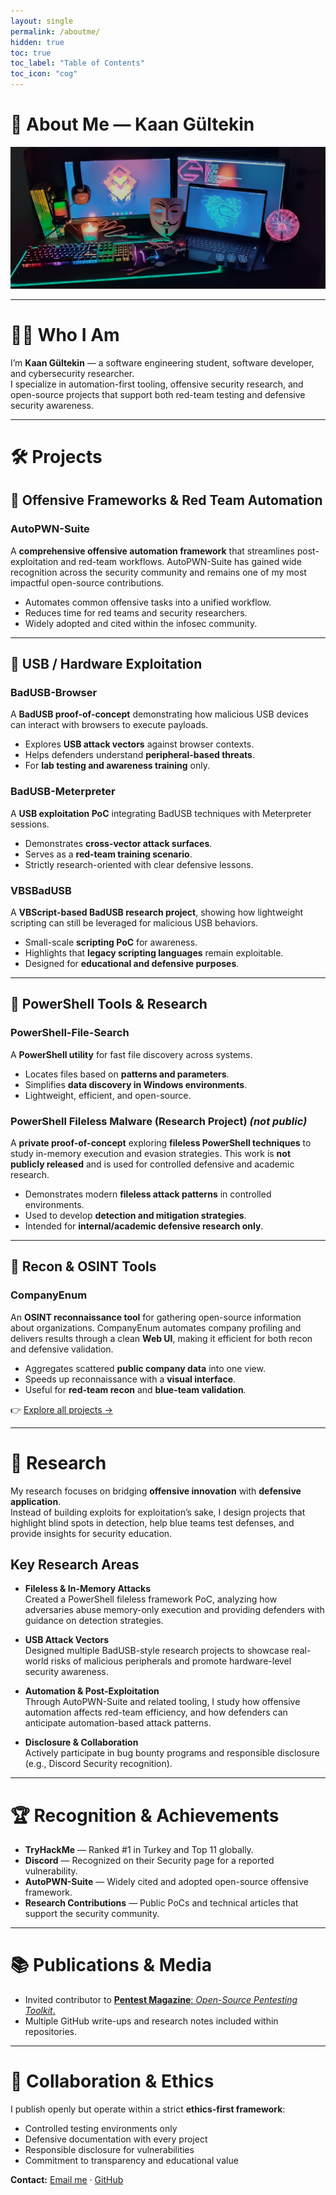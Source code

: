 ```yaml
---
layout: single
permalink: /aboutme/
hidden: true
toc: true
toc_label: "Table of Contents"
toc_icon: "cog"
---
```


# 👋 About Me — Kaan Gültekin

![Profile Banner](/assets//images/splash-banner.png)

---

# 🧑‍💻 Who I Am

I’m **Kaan Gültekin** — a software engineering student, software developer, and cybersecurity researcher.  
I specialize in automation-first tooling, offensive security research, and open-source projects that support both red-team testing and defensive security awareness.

---

# 🛠 Projects

## 🔹 Offensive Frameworks & Red Team Automation
### **AutoPWN-Suite**  
  A **comprehensive offensive automation framework** that streamlines post-exploitation and red-team workflows. AutoPWN-Suite has gained wide recognition across the security community and remains one of my most impactful open-source contributions.  
  - Automates common offensive tasks into a unified workflow.  
  - Reduces time for red teams and security researchers.  
  - Widely adopted and cited within the infosec community.

---

## 🔹 USB / Hardware Exploitation
### **BadUSB-Browser**  
  A **BadUSB proof-of-concept** demonstrating how malicious USB devices can interact with browsers to execute payloads.  
  - Explores **USB attack vectors** against browser contexts.  
  - Helps defenders understand **peripheral-based threats**.  
  - For **lab testing and awareness training** only.

### **BadUSB-Meterpreter**  
  A **USB exploitation PoC** integrating BadUSB techniques with Meterpreter sessions.  
  - Demonstrates **cross-vector attack surfaces**.  
  - Serves as a **red-team training scenario**.  
  - Strictly research-oriented with clear defensive lessons.

### **VBSBadUSB**  
  A **VBScript-based BadUSB research project**, showing how lightweight scripting can still be leveraged for malicious USB behaviors.  
  - Small-scale **scripting PoC** for awareness.  
  - Highlights that **legacy scripting languages** remain exploitable.  
  - Designed for **educational and defensive purposes**.

---

## 🔹 PowerShell Tools & Research
### **PowerShell-File-Search**  
  A **PowerShell utility** for fast file discovery across systems.  
  - Locates files based on **patterns and parameters**.  
  - Simplifies **data discovery in Windows environments**.  
  - Lightweight, efficient, and open-source.

### **PowerShell Fileless Malware (Research Project)** *(not public)*  
  A **private proof-of-concept** exploring **fileless PowerShell techniques** to study in-memory execution and evasion strategies. This work is **not publicly released** and is used for controlled defensive and academic research.  
  - Demonstrates modern **fileless attack patterns** in controlled environments.  
  - Used to develop **detection and mitigation strategies**.  
  - Intended for **internal/academic defensive research only**.

---

## 🔹 Recon & OSINT Tools
### **CompanyEnum**  
  An **OSINT reconnaissance tool** for gathering open-source information about organizations. CompanyEnum automates company profiling and delivers results through a clean **Web UI**, making it efficient for both recon and defensive validation.  
  - Aggregates scattered **public company data** into one view.  
  - Speeds up reconnaissance with a **visual interface**.  
  - Useful for **red-team recon** and **blue-team validation**.

👉 [Explore all projects →](/projects/)

---

# 🔬 Research

My research focuses on bridging **offensive innovation** with **defensive application**.  
Instead of building exploits for exploitation’s sake, I design projects that highlight blind spots in detection, help blue teams test defenses, and provide insights for security education.

## Key Research Areas
- **Fileless & In-Memory Attacks**  
  Created a  PowerShell fileless framework PoC, analyzing how adversaries abuse memory-only execution and providing defenders with guidance on detection strategies.  

- **USB Attack Vectors**  
  Designed multiple BadUSB-style research projects to showcase real-world risks of malicious peripherals and promote hardware-level security awareness.  

- **Automation & Post-Exploitation**  
  Through AutoPWN-Suite and related tooling, I study how offensive automation affects red-team efficiency, and how defenders can anticipate automation-based attack patterns.  

- **Disclosure & Collaboration**  
  Actively participate in bug bounty programs and responsible disclosure (e.g., Discord Security recognition).  

---

# 🏆 Recognition & Achievements

- **TryHackMe** — Ranked #1 in Turkey and Top 11 globally.  
- **Discord** — Recognized on their Security page for a reported vulnerability.  
- **AutoPWN-Suite** — Widely cited and adopted open-source offensive framework.  
- **Research Contributions** — Public PoCs and technical articles that support the security community.  

---

# 📚 Publications & Media

- Invited contributor to [**Pentest Magazine**: *Open-Source Pentesting Toolkit*.](https://pentestmag.com/download/pentest-open-source-pentesting-toolkit/)  
- Multiple GitHub write-ups and research notes included within repositories.  

---

# 🤝 Collaboration & Ethics

I publish openly but operate within a strict **ethics-first framework**:  
- Controlled testing environments only  
- Defensive documentation with every project  
- Responsible disclosure for vulnerabilities  
- Commitment to transparency and educational value  

**Contact:** [Email me](mailto:kaan@kaangultekin.net) · [GitHub](https://github.com/GamehunterKaan)
